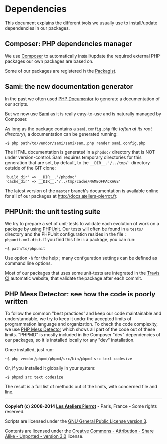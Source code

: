 Dependencies
=============

This document explains the different tools we usually use to install/update dependencies in 
our packages.


Composer: PHP dependencies manager
----------------------------------

We use [Composer](http://getcomposer.org/) to automatically install/update the required 
external PHP packages our own packages are based on.

Some of our packages are registered in the [Packagist](http://packagist.org/packages/atelierspierrot/).


Sami: the new documentation generator
-------------------------------------

In the past we often used [PHP Documentor](http://www.phpdoc.org/) to generate a 
documentation of our scripts.

But we now use [Sami](http://github.com/fabpot/Sami) as it is really easy-to-use and is 
naturally managed by Composer.

As long as the package contains a `sami.config.php` file (*often at its root directory*), 
a documentation can be generated running:

    ~$ php path/to/vendor/sami/sami/sami.php render sami.config.php

The HTML documentation is generated in a `phpdoc/` directory that is NOT under version-control.
Sami requires temporary directories for this generation that are set, by default, to
the `__DIR__.'/../tmp/'` directory outside of the GIT clone:

    'build_dir' => __DIR__.'/phpdoc'
    'cache_dir' => __DIR__.'/../tmp/cache/NAMEOFPACKAGE'

The latest version of the `master` branch's documentation is available online for all of
our packages at <http://docs.ateliers-pierrot.fr>.


PHPUnit: the unit testing suite
-------------------------------

We try to prepare a set of unit-tests to validate each evolution of work on a package by
using [PHPUnit](http://github.com/sebastianbergmann/phpunit/). Our tests will often be
found in a `tests/` directory and the PHPUnit configuration resides in the file :
`phpunit.xml.dist`. If you find this file in a package, you can run:

    ~$ path/to/phpunit

Use option `-h` for the help ; many configuration settings can be defined as command
line options.

Most of our packages that uses some unit-tests are integrated in the 
[Travis CI](http://travis-ci.org/) automatic website, that validate the package after each
commit.


PHP Mess Detector: see how the code is poorly written
-----------------------------------------------------

To follow the common "best practices" and keep our code maintainable and understandable,
we try to keep it under the accepted limits of programmation language and organization.
To check the code complexity, we use [PHP Mess Detector](http://phpmd.org/) which shows
all part of the code out of these limits. "PHPMD" is mostly included in the Composer "dev"
dependencies of our packages, so it is installed locally for any "dev" installation.

Once installed, just run:

    ~$ php vendor/phpmd/phpmd/src/bin/phpmd src text codesize

Or, if you installed it globally in your system:

    ~$ phpmd src text codesize

The result is a full list of methods out of the limits, with concerned file and line.


----
**Copyleft (c) 2008-2014 [Les Ateliers Pierrot](http://www.ateliers-pierrot.fr/)** - Paris, France - Some rights reserved.

Scripts are licensed under the [GNU General Public License version 3](http://www.gnu.org/licenses/gpl.html).

Contents are licensed under the [Creative Commons - Attribution - Share Alike - Unported - version 3.0](http://creativecommons.org/licenses/by-sa/3.0/) license.
